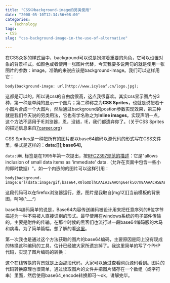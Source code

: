 ```yaml
---
title: "CSS中background-image的另类使用"
date: "2008-05-10T12:34:56+08:00"
categories:
  - Technology
tags: 
- CSS
slug: "css-background-image-in-the-use-of-alternative"

---
```


在CSS众多的样式当中，background可以说是扮演着重要的角色，它可以设置对象的背景样式。如颜色或者使用一张图片代替，今天我要多说两句的就是使用一张图片的参数：image。准确的来说应该是background-image。我们可以这样用它：

```
body{background-image: url(http://www.icyleaf.cn/logo.jpg);
```

这都是可以的，所以说css的自由度很高，这点我很喜欢。其实css显示图片分3种，第一种是单纯的显示一个图片；第二种称之为**CSS Sprites**，也就是说把若干小图片合成一个大图片，然后通过background的postion参数实现效果，第三种就是我们今天说的另类用法，它也有学名称之为**Inline images**。实现声明一点，这个方法不适用于IE浏览器，恩，没错，IE，我们都遗弃你了。（关于CSS Sprites 的描述信息来自[7career.org][]）

CSS Sprites是一种把所有的图片都以base64编码以源代码的形式写在CSS文件里，格式是这样的：**data:[<mediatype>][;base64],<data>**

`data:URL` 标签是在1995年第一次提出，按[RFC2397规范的描述][]：它是"allows
inclusion of small data items as 'immediate' data.（允许在页面中包含一些小的即时数据）"。如一个内嵌的的图片可以这样引用：

```
body{background-image:url(data:image/gif;base64,R0lGODlhCAAIAJEAAOnp6eTk5O7m8AAAACH5BAEAAAIALAAAAAAIAAgAAAINjAMJh2q6DnxOVsqmLQA7);}
```

这段代码可以在firefox浏览器运行，恩，图片是我取自[mg12][]当前模板的背景图，呵呵(\^\_\_\_\^)

base64编码简单的说是，Base64内容传送编码被设计用来把任意序列的8位字节描述为一种不易被人直接识别的形式。最早使用在windows系统的电子邮件传输的，主要是附件的传输。在那个时候的黑客们也流行过一段base64编码版的木马和病毒。为了简单篇幅，想了解的看[这里][]。

第一次我也是通过这个方法获取的图片的base64编码，主要原因是网上没有现成的转换这种编码的工具，估计已经被大家所遗忘掉了。我这里简单的写了个PHP代码，实现了图片编码的转换：


这个在线转换的背景就是上面那段代码，大家可以通过查看网页源码看到。图片的代码转换原理也很简单，通过读取图片的文件并把图片储存在一个数组（或字符串）里面，然后使用base64\_encode转换即可～ok，讲解完毕。

  [CSS-background]: http://tu.6.cn/img/id/b438d4bdb329a74340c79037c2261021
  [7career.org]: http://7career.org/2008/02/hpws-1.html
  [RFC2397规范的描述]: http://tools.ietf.org/html/rfc2397
  [这里]: http://www.5dmail.net/html/2004-1-30/200413084348.htm
